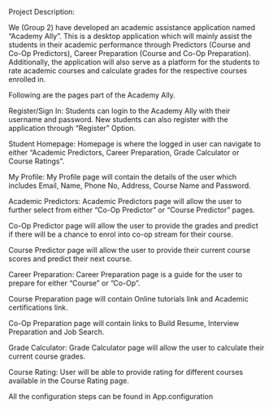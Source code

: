 Project Description:

We (Group 2) have developed an academic assistance application named “Academy Ally”. This is a desktop application which will mainly assist the students in their academic performance through Predictors (Course and Co-Op Predictors), Career Preparation (Course and Co-Op Preparation). Additionally, the application will also serve as a platform for the students to rate academic courses and calculate grades for the respective courses enrolled in.

Following are the pages part of the Academy Ally.

Register/Sign In: Students can login to the Academy Ally with their username and password. New students can also register with the application through “Register” Option.

Student Homepage: Homepage is where the logged in user can navigate to either “Academic Predictors, Career Preparation, Grade Calculator or Course Ratings”.

My Profile: My Profile page will contain the details of the user which includes Email, Name, Phone No, Address, Course Name and Password.

Academic Predictors: Academic Predictors page will allow the user to further select from either “Co-Op Predictor” or “Course Predictor” pages.

Co-Op Predictor page will allow the user to provide the grades and predict if there will be a chance to enrol into co-op stream for their course.

Course Predictor page will allow the user to provide their current course scores and predict their next course.

Career Preparation: Career Preparation page is a guide for the user to prepare for either “Course” or ”Co-Op”.

Course Preparation page will contain Online tutorials link and Academic certifications link.

Co-Op Preparation page will contain links to Build Resume, Interview Preparation and Job Search.

Grade Calculator: Grade Calculator page will allow the user to calculate their current course grades.

Course Rating: User will be able to provide rating for different courses available in the Course Rating page.

All the configuration steps can be found in App.configuration
